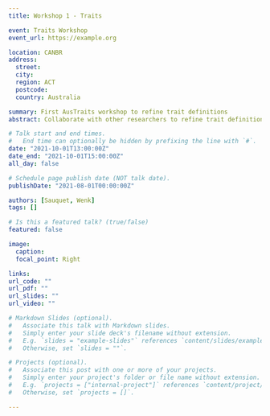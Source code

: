 ```yaml
---
title: Workshop 1 - Traits

event: Traits Workshop
event_url: https://example.org

location: CANBR
address:
  street:
  city:
  region: ACT
  postcode:
  country: Australia

summary: First AusTraits workshop to refine trait definitions
abstract: Collaborate with other researchers to refine trait definitions

# Talk start and end times.
#   End time can optionally be hidden by prefixing the line with `#`.
date: "2021-10-01T13:00:00Z"
date_end: "2021-10-01T15:00:00Z"
all_day: false

# Schedule page publish date (NOT talk date).
publishDate: "2021-08-01T00:00:00Z"

authors: [Sauquet, Wenk]
tags: []

# Is this a featured talk? (true/false)
featured: false

image:
  caption:
  focal_point: Right

links:
url_code: ""
url_pdf: ""
url_slides: ""
url_video: ""

# Markdown Slides (optional).
#   Associate this talk with Markdown slides.
#   Simply enter your slide deck's filename without extension.
#   E.g. `slides = "example-slides"` references `content/slides/example-slides.md`.
#   Otherwise, set `slides = ""`.

# Projects (optional).
#   Associate this post with one or more of your projects.
#   Simply enter your project's folder or file name without extension.
#   E.g. `projects = ["internal-project"]` references `content/project/deep-learning/index.md`.
#   Otherwise, set `projects = []`.

---
```

